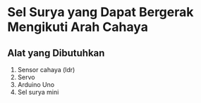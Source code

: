 # Sel Surya yang Dapat Bergerak Mengikuti Arah Cahaya
## Alat yang Dibutuhkan
1. Sensor cahaya (ldr)
2. Servo
3. Arduino Uno
5. Sel surya mini

